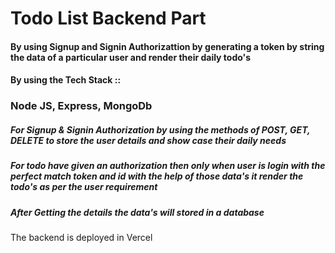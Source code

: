 <h1>Todo List Backend Part</h1>

<h4>By using Signup and Signin Authorizattion by generating a token by string the data of a particular user and render their daily todo's</h4>

<h4>By using the Tech Stack ::</h4>

<h3>Node JS, Express, MongoDb</h3>

<h5>For Signup & Signin Authorization by using the methods of POST, GET, DELETE to store the user details and show case their daily needs</h5>

<h5>For todo have given an authorization then only when user is login with the perfect match token and id with the help of those data's 
it render the todo's as per the user requirement</h5>

<h5>After Getting the details the data's will stored in a database</h5>

<p>The backend is deployed in Vercel</p>


